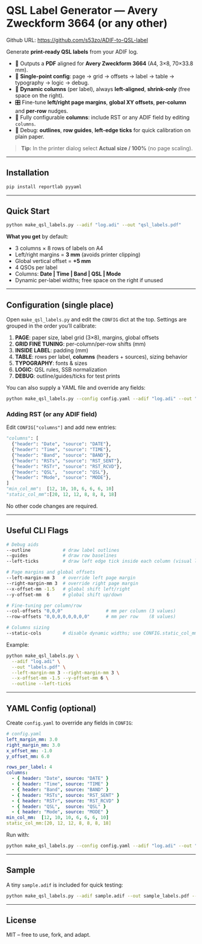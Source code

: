 # QSL Label Generator — Avery Zweckform 3664 (or any other)

Github URL: https://github.com/s53zo/ADIF-to-QSL-label

Generate **print-ready QSL labels** from your ADIF log.

- 📄 Outputs a **PDF** aligned for **Avery Zweckform 3664** (A4, 3×8, 70×33.8 mm).
- 🧭 **Single-point config**: page → grid → offsets → label → table → typography → logic → debug.
- 🧮 **Dynamic columns** (per label), always **left-aligned**, **shrink-only** (free space on the right).
- 🎛️ Fine-tune **left/right page margins**, **global XY offsets**, **per-column** and **per-row** nudges.
- 🧱 Fully configurable **columns**: include RST or any ADIF field by editing `columns`.
- 🧪 Debug: **outlines**, **row guides**, **left-edge ticks** for quick calibration on plain paper.

> **Tip:** In the printer dialog select **Actual size / 100%** (no page scaling).

---

## Installation

```bash
pip install reportlab pyyaml
```

---

## Quick Start

```bash
python make_qsl_labels.py --adif "log.adi" --out "qsl_labels.pdf"
```

**What you get** by default:

- 3 columns × 8 rows of labels on A4
- Left/right margins = **3 mm** (avoids printer clipping)
- Global vertical offset = **+5 mm**
- 4 QSOs per label
- Columns: **Date | Time | Band | QSL | Mode**
- Dynamic per-label widths; free space on the right if unused

---

## Configuration (single place)

Open `make_qsl_labels.py` and edit the `CONFIG` dict at the top. Settings are grouped in the order you’ll calibrate:

1. **PAGE**: paper size, label grid (3×8), margins, global offsets  
2. **GRID FINE TUNING**: per-column/per-row shifts (mm)  
3. **INSIDE LABEL**: padding (mm)  
4. **TABLE**: rows per label, **columns** (headers + sources), sizing behavior  
5. **TYPOGRAPHY**: fonts & sizes  
6. **LOGIC**: QSL rules, SSB normalization  
7. **DEBUG**: outline/guides/ticks for test prints  

You can also supply a YAML file and override any fields:

```bash
python make_qsl_labels.py --config config.yaml --adif "log.adi" --out "qsl_labels.pdf"
```

### Adding RST (or any ADIF field)

Edit `CONFIG["columns"]` and add new entries:

```python
"columns": [
  {"header": "Date", "source": "DATE"},
  {"header": "Time", "source": "TIME"},
  {"header": "Band", "source": "BAND"},
  {"header": "RSTs", "source": "RST_SENT"},
  {"header": "RSTr", "source": "RST_RCVD"},
  {"header": "QSL",  "source": "QSL"},
  {"header": "Mode", "source": "MODE"},
]
"min_col_mm":  [12, 10, 10, 6, 6, 6, 10]
"static_col_mm":[20, 12, 12, 8, 8, 8, 18]
```

No other code changes are required.

---

## Useful CLI Flags

```bash
# Debug aids
--outline            # draw label outlines
--guides             # draw row baselines
--left-ticks         # draw left edge tick inside each column (visual left alignment)

# Page margins and global offsets
--left-margin-mm 3   # override left page margin
--right-margin-mm 3  # override right page margin
--x-offset-mm -1.5   # global shift left/right
--y-offset-mm  6     # global shift up/down

# Fine-tuning per column/row
--col-offsets "0,0,0"                # mm per column (3 values)
--row-offsets "0,0,0,0,0,0,0,0"      # mm per row    (8 values)

# Columns sizing
--static-cols        # disable dynamic widths; use CONFIG.static_col_mm
```

Example:

```bash
python make_qsl_labels.py \
  --adif "log.adi" \
  --out "labels.pdf" \
  --left-margin-mm 3 --right-margin-mm 3 \
  --x-offset-mm -1.5 --y-offset-mm 6 \
  --outline --left-ticks
```

---

## YAML Config (optional)

Create `config.yaml` to override any fields in `CONFIG`:

```yaml
# config.yaml
left_margin_mm: 3.0
right_margin_mm: 3.0
x_offset_mm: -1.0
y_offset_mm: 6.0

rows_per_label: 4
columns:
  - { header: "Date", source: "DATE" }
  - { header: "Time", source: "TIME" }
  - { header: "Band", source: "BAND" }
  - { header: "RSTs", source: "RST_SENT" }
  - { header: "RSTr", source: "RST_RCVD" }
  - { header: "QSL",  source: "QSL" }
  - { header: "Mode", source: "MODE" }
min_col_mm:  [12, 10, 10, 6, 6, 6, 10]
static_col_mm:[20, 12, 12, 8, 8, 8, 18]
```

Run with:

```bash
python make_qsl_labels.py --config config.yaml --adif "log.adi" --out "labels.pdf"
```

---

## Sample

A tiny `sample.adif` is included for quick testing:

```bash
python make_qsl_labels.py --adif sample.adif --out sample_labels.pdf --outline
```

---

## License

MIT – free to use, fork, and adapt.
